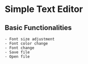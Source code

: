 # Simple Text Editor

## Basic Functionalities
    - Font size adjustment
    - Font color change
    - Font change
    - Save file
    - Open file